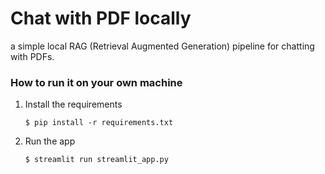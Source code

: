 # Chat with PDF locally
a simple local RAG (Retrieval Augmented Generation) pipeline for chatting with PDFs.

### How to run it on your own machine

1. Install the requirements

   ```
   $ pip install -r requirements.txt
   ```

2. Run the app

   ```
   $ streamlit run streamlit_app.py
   ```
